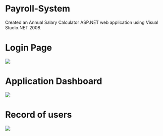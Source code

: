 # Payroll-System
Created an Annual Salary Calculator ASP.NET web application using Visual Studio.NET 2008.

# Login Page
![](https://sylviacastro.co/payrollsystem/pslogin.png)

# Application Dashboard
![](https://sylviacastro.co/payrollsystem/psdashboard.png)

# Record of users
![](https://sylviacastro.co/payrollsystem/psuserdata.png)
